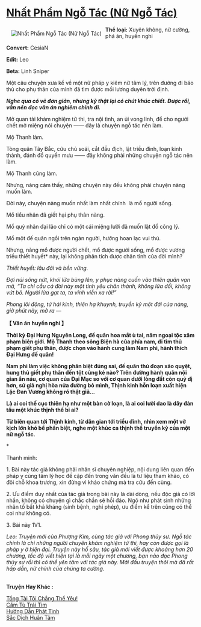 <a href="https://utruyen.com/nhat-pham-ngo-tac-nu-ngo-tac/14464/" title="Nhất Phẩm Ngỗ Tác (Nữ Ngỗ Tác)"><h1>Nhất Phẩm Ngỗ Tác (Nữ Ngỗ Tác)</h1></a><div style="display:table"><img align="right" style="float: left; padding: 10px;" src="https://utruyen.com/images/story/200x260/nhat-pham-ngo-tac-nu-ngo-tac.jpg" alt="Nhất Phẩm Ngỗ Tác (Nữ Ngỗ Tác)"><b>Thể loại:</b> Xuyên không, nữ cường, phá án, huyền nghi<p></p><b>Convert:</b> CesiaN<p></p><b>Edit:</b> Leo<p></p><b>Beta:</b> Linh Sniper<p></p>Một câu chuyện xưa kể về một nữ pháp y kiêm nữ tâm lý, trên đường đi báo thù cho phụ thân của mình đã tìm được mối lương duyên trời định.<p></p>***<p></p>Nghe qua có vẻ đơn giản, nhưng kỳ thật lại có chút khúc chiết. Được rồi, vẫn nên đọc văn án nghiêm chỉnh đi.<p></p>***<p></p>Mở quan tài khám nghiệm tử thi, tra nội tình, an ủi vong linh, để cho người chết mở miệng nói chuyện —— đây là chuyện ngỗ tác nên làm.<p></p>Mộ Thanh làm.<p></p>Tòng quân Tây Bắc, cứu chủ soái, cắt đầu địch, lật triều đình, loạn kinh thành, đánh đổ quyền mưu —— đây không phải những chuyện ngỗ tác nên làm.<p></p>Mộ Thanh cũng làm.<p></p>Nhưng, nàng cảm thấy, những chuyện này đều không phải chuyện nàng muốn làm.<p></p>Đời này, chuyện nàng muốn nhất làm nhất chính  là mổ người sống.<p></p>Mổ tiểu nhân đã giết hại phụ thân nàng.<p></p>Mổ quý nhân đại lão chỉ có một cái miệng lưỡi đã muốn lật đổ công lý.<p></p>Mổ một đế quân ngồi trên ngàn người, hưởng hoan lạc vui thú.<p></p>Nhưng, nàng mổ được người chết, mổ được người sống, mổ được vương triều thiết huyết* này, lại không phân tích được chân tình của đời mình?<p></p><em>*Thiết huyết: lâu đời và bền vững.</em><p></p>Đợi núi sông nứt, khói lửa bùng lên, y phục nàng cuốn vào thiên quân vạn mã, “Ta chỉ cầu cả đời này một tình yêu chân thành, không lừa dối, không vứt bỏ. Người lừa gạt ta, ta vĩnh viễn xa rời!”<p></p>Phong lôi động, tứ hải kinh, thiên hạ khuynh, truyền kỳ một đời của nàng, giờ phút này, mở ra —<p></p>***<p></p>【 Văn án huyền nghi 】<p></p>Thời kỳ Đại Hưng Nguyên Long, đế quân hoa mắt ù tai, năm ngoại tộc xâm phạm biên giới. Mộ Thanh theo sông Biện hà của phía nam, đi tìm thủ phạm giết phụ thân, được chọn vào hành cung làm Nam phi, hành thích Đại Hưng đế quân!<p></p>Nam phi làm việc không phân biệt đúng sai, đế quân thủ đoạn xảo quyệt, hung thủ giết phụ thân đến tột cùng kẻ nào? Trên đường hành quân nội gian ẩn náu, cơ quan của Đại Mạc so với cơ quan dưới lòng đất còn quỷ dị hơn, sứ giả nghị hòa nửa đường bỏ mình, Thịnh kinh hỗn loạn xuất hiện Lặc Đan Vương không rõ thật giả…<p></p>Là ai coi thế cục thiên hạ như một bàn cờ loạn, là ai coi lưỡi dao là dây đàn tấu một khúc thịnh thế bi ai?<p></p>Từ biên quan tới Thịnh kinh, từ dân gian tới triều đình, nhìn xem một vở kịch lớn khó bề phân biệt, nghe một khúc ca thịnh thế truyền kỳ của một nữ ngỗ tác.<p></p>***<p></p>Thanh minh:<p></p>1. Bài này tác giả không phải nhân sĩ chuyên nghiệp, nội dung liên quan đến pháp y cùng tâm lý học đề cập đến trong văn đều là tư liệu tham khảo, có đôi chỗ khoa trương, xin đừng vì khảo chứng mà tra cứu đến cùng.<p></p>2. Ưu điểm duy nhất của tác giả trong bài này là dài dòng, nếu độc giả có lời nhắn, không có chuyện gì chắc chắn sẽ hồi đáo. Ngộ như phát sinh những nhân tố bất khả kháng (sinh bệnh, nghỉ phép), ưu điểm kể trên cũng có thể coi như không có.<p></p>3. Bài này 1V1.<p></p><em>Leo: Truyện mới của Phượng Kim, cùng tác giả với Phong thủy sư. Ngỗ tác chính là chỉ những người chuyên khám nghiệm tử thi, hay còn được gọi là pháp y ở hiện đại. Truyện này hố sâu, tác giả mới viết được khoảng hơn 20 chương, tốc độ viết hiện tại là mỗi ngày một chương, bạn nào đọc Phong thủy sư rồi thì có thể yên tâm với tác giả này. Mới đầu truyện thôi mà đã rất hấp dẫn, nữ chính của chúng ta cường.</em></div><p><br><b>Truyện Hay Khác :</b></p><a href="https://utruyen.com/tong-tai-toi-chang-the-yeu/17363/" alt="Tổng Tài Tôi Chẳng Thể Yêu!">Tổng Tài Tôi Chẳng Thể Yêu!</a><br/><a href="https://dammy2019.blogspot.com/2019/11/cam-tu-trai-tim.html" alt="Cầm Tù Trái Tim">Cầm Tù Trái Tim</a><br/><a href="https://github.com/quanluxury/ngontinh_sac/tree/master/truyenhay/18523/" alt="Hướng Dẫn Phát Tình">Hướng Dẫn Phát Tình</a><br/><a href="https://github.com/quanluxury/ngontinh_sac/tree/master/truyenhay/21093/" alt="Sắc Dịch Huân Tâm">Sắc Dịch Huân Tâm</a><br/>